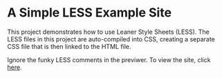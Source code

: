 <h1>A Simple LESS Example Site</h1>

<p>This project demonstrates how to use Leaner Style Sheets (LESS). The LESS files in this project are auto-compiled into CSS, creating a separate CSS file that is then linked to the HTML file. </p>

<p>Ignore the funky LESS comments in the previwer. To view the site, click <a href="https://htmlpreview.github.io/?https://github.com/DevJHennessy/SimpleLESSExample/blob/master/index.html">here</a>.</p>
